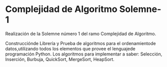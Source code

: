 # Complejidad de Algoritmo Solemne-1
Realización de la Solemne número 1 del ramo Complejidad de Algoritmo.

Construcciónde Librería y Prueba de algoritmos para el ordenamientode datos,utilizando todos  los  elementos que  provee  el  lenguajede programación Python.
Los  algoritmos  para implementar a saber: Selección, Inserción, Burbuja, QuickSort, MergeSort, HeapSort.
